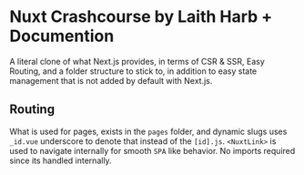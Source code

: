 # Nuxt Crashcourse by Laith Harb + Documention

A literal clone of what Next.js provides, in terms of CSR & SSR, Easy Routing, and a folder structure to stick to, in addition to easy state management that is not added by default with Next.js.

## Routing

What is used for pages, exists in the `pages` folder, and dynamic slugs uses `_id.vue` underscore to denote that instead of the `[id].js`. `<NuxtLink>` is used to navigate internally for smooth `SPA` like behavior. No imports required since its handled internally.